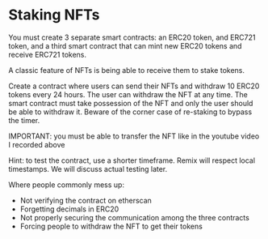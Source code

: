 # Staking NFTs

You must create 3 separate smart contracts: an ERC20 token, and ERC721 token, and a third smart contract that can mint new ERC20 tokens and receive ERC721 tokens.

A classic feature of NFTs is being able to receive them to stake tokens.

Create a contract where users can send their NFTs and withdraw 10 ERC20 tokens every 24 hours. The user can withdraw the NFT at any time. The smart contract must take possession of the NFT and only the user should be able to withdraw it. Beware of the corner case of re-staking to bypass the timer.

IMPORTANT: you must be able to transfer the NFT like in the youtube video I recorded above

Hint: to test the contract, use a shorter timeframe. Remix will respect local timestamps. We will discuss actual testing later.

Where people commonly mess up:
- Not verifying the contract on etherscan
- Forgetting decimals in ERC20
- Not properly securing the communication among the three contracts
- Forcing people to withdraw the NFT to get their tokens
